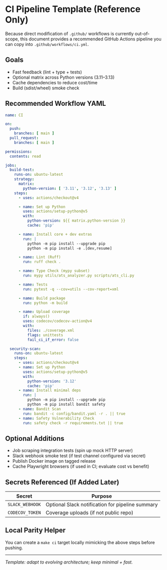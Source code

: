 # CI Pipeline Template (Reference Only)

Because direct modification of `.github/` workflows is currently out-of-scope, this document provides a recommended GitHub Actions pipeline you can copy into `.github/workflows/ci.yml`.

## Goals
- Fast feedback (lint + type + tests)
- Optional matrix across Python versions (3.11–3.13)
- Cache dependencies to reduce cost/time
- Build (sdist/wheel) smoke check

## Recommended Workflow YAML
```yaml
name: CI

on:
  push:
    branches: [ main ]
  pull_request:
    branches: [ main ]

permissions:
  contents: read

jobs:
  build-test:
    runs-on: ubuntu-latest
    strategy:
      matrix:
        python-version: [ '3.11', '3.12', '3.13' ]
    steps:
      - uses: actions/checkout@v4

      - name: Set up Python
        uses: actions/setup-python@v5
        with:
          python-version: ${{ matrix.python-version }}
          cache: 'pip'

      - name: Install core + dev extras
        run: |
          python -m pip install --upgrade pip
          python -m pip install -e .[dev,resume]

      - name: Lint (Ruff)
        run: ruff check .

      - name: Type Check (mypy subset)
        run: mypy utils/ats_analyzer.py scripts/ats_cli.py

      - name: Tests
        run: pytest -q --cov=utils --cov-report=xml

      - name: Build package
        run: python -m build

      - name: Upload coverage
        if: always()
        uses: codecov/codecov-action@v4
        with:
          files: ./coverage.xml
          flags: unittests
          fail_ci_if_error: false

  security-scan:
    runs-on: ubuntu-latest
    steps:
      - uses: actions/checkout@v4
      - name: Set up Python
        uses: actions/setup-python@v5
        with:
          python-version: '3.12'
          cache: 'pip'
      - name: Install minimal deps
        run: |
          python -m pip install --upgrade pip
          python -m pip install bandit safety
      - name: Bandit Scan
        run: bandit -c config/bandit.yaml -r . || true
      - name: Safety Vulnerability Check
        run: safety check -r requirements.txt || true
```

## Optional Additions
- Job scraping integration tests (spin up mock HTTP server)
- Slack webhook smoke test (if test channel configured via secret)
- Publish Docker image on tagged release
- Cache Playwright browsers (if used in CI; evaluate cost vs benefit)

## Secrets Referenced (If Added Later)
| Secret | Purpose |
|--------|---------|
| `SLACK_WEBHOOK` | Optional Slack notification for pipeline summary |
| `CODECOV_TOKEN` | Coverage uploads (if not public repo) |

## Local Parity Helper
You can create a `make ci` target locally mimicking the above steps before pushing.

---
*Template: adapt to evolving architecture; keep minimal + fast.*
